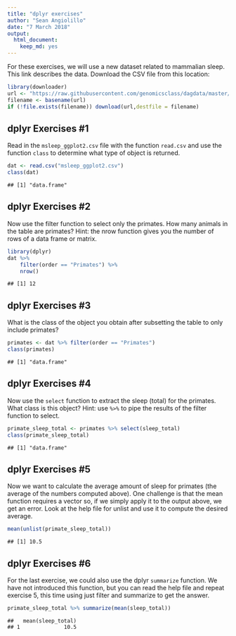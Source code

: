 ```yaml
---
title: "dplyr exercises"
author: "Sean Angiolillo"
date: "7 March 2018"
output: 
  html_document: 
    keep_md: yes
---
```




For these exercises, we will use a new dataset related to mammalian sleep. This link describes the data. Download the CSV file from this location:


```r
library(downloader)
url <- "https://raw.githubusercontent.com/genomicsclass/dagdata/master/inst/extdata/msleep_ggplot2.csv"
filename <- basename(url)
if (!file.exists(filename)) download(url,destfile = filename)
```


## dplyr Exercises #1

Read in the `msleep_ggplot2.csv` file with the function `read.csv` and use the function `class` to determine what type of object is returned.


```r
dat <- read.csv("msleep_ggplot2.csv")
class(dat)
```

```
## [1] "data.frame"
```

## dplyr Exercises #2

Now use the filter function to select only the primates. How many animals in the table are primates? Hint: the nrow function gives you the number of rows of a data frame or matrix.


```r
library(dplyr)
dat %>%
    filter(order == "Primates") %>%
    nrow()
```

```
## [1] 12
```

## dplyr Exercises #3

What is the class of the object you obtain after subsetting the table to only include primates?


```r
primates <- dat %>% filter(order == "Primates")
class(primates)
```

```
## [1] "data.frame"
```

## dplyr Exercises #4

Now use the `select` function to extract the sleep (total) for the primates. What class is this object? Hint: use `%>%` to pipe the results of the filter function to select.


```r
primate_sleep_total <- primates %>% select(sleep_total)
class(primate_sleep_total)
```

```
## [1] "data.frame"
```


## dplyr Exercises #5

Now we want to calculate the average amount of sleep for primates (the average of the numbers computed above). One challenge is that the mean function requires a vector so, if we simply apply it to the output above, we get an error. Look at the help file for unlist and use it to compute the desired average.


```r
mean(unlist(primate_sleep_total))
```

```
## [1] 10.5
```


## dplyr Exercises #6

For the last exercise, we could also use the dplyr `summarize` function. We have not introduced this function, but you can read the help file and repeat exercise 5, this time using just filter and summarize to get the answer.


```r
primate_sleep_total %>% summarize(mean(sleep_total))
```

```
##   mean(sleep_total)
## 1              10.5
```


 

